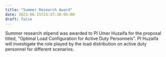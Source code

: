 ```yaml
---
title: "Summer Research Award"
date: 2023-06-15T23:37:38-05:00
draft: false
---
```


Summer research stipend was awarded to PI Umer Huzaifa for the proposal titled, "Optimal Load Configuration for Active Duty Personnels". PI Huzaifa will investigate the role played by the load distribution on active duty personnel for different scenarios.
